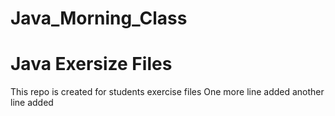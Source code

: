 # Java_Morning_Class
# Java Exersize Files
This repo is created for students exercise files
One more line added
another line added

